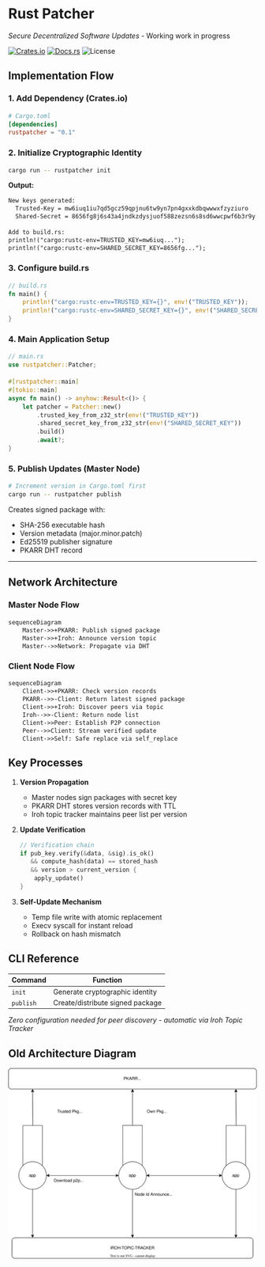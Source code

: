 # Rust Patcher  
*Secure Decentralized Software Updates*  -  Working work in progress

[![Crates.io](https://img.shields.io/crates/v/rustpatcher.svg)](https://crates.io/crates/rustpatcher)
[![Docs.rs](https://docs.rs/rustpatcher/badge.svg)](https://docs.rs/rustpatcher)
![License](https://img.shields.io/badge/License-MIT-green)

## Implementation Flow  

### 1. Add Dependency (Crates.io)  
```toml
# Cargo.toml
[dependencies]
rustpatcher = "0.1"
```

### 2. Initialize Cryptographic Identity  
```bash
cargo run -- rustpatcher init
```
**Output:**  
```text
New keys generated:
  Trusted-Key = mw6iuq1iu7qd5gcz59qpjnu6tw9yn7pn4gxxkdbqwwwxfzyziuro
  Shared-Secret = 8656fg8j6s43a4jndkzdysjuof588zezsn6s8sd6wwcpwf6b3r9y

Add to build.rs:
println!("cargo:rustc-env=TRUSTED_KEY=mw6iuq...");
println!("cargo:rustc-env=SHARED_SECRET_KEY=8656fg...");
```

### 3. Configure build.rs  
```rust
// build.rs
fn main() {
    println!("cargo:rustc-env=TRUSTED_KEY={}", env!("TRUSTED_KEY"));
    println!("cargo:rustc-env=SHARED_SECRET_KEY={}", env!("SHARED_SECRET_KEY"));
}
```

### 4. Main Application Setup  
```rust
// main.rs
use rustpatcher::Patcher;

#[rustpatcher::main]
#[tokio::main]
async fn main() -> anyhow::Result<()> {
    let patcher = Patcher::new()
        .trusted_key_from_z32_str(env!("TRUSTED_KEY"))
        .shared_secret_key_from_z32_str(env!("SHARED_SECRET_KEY"))
        .build()
        .await?;
}
```

### 5. Publish Updates (Master Node)  
```bash
# Increment version in Cargo.toml first
cargo run -- rustpatcher publish
```
Creates signed package with:  
- SHA-256 executable hash  
- Version metadata (major.minor.patch)  
- Ed25519 publisher signature  
- PKARR DHT record  

---

## Network Architecture  

### Master Node Flow  
```mermaid
sequenceDiagram
    Master->>+PKARR: Publish signed package
    Master->>+Iroh: Announce version topic
    Master-->>Network: Propagate via DHT
```

### Client Node Flow  
```mermaid
sequenceDiagram
    Client->>+PKARR: Check version records
    PKARR-->>-Client: Return latest signed package
    Client->>+Iroh: Discover peers via topic
    Iroh-->>-Client: Return node list
    Client->>Peer: Establish P2P connection
    Peer-->>Client: Stream verified update
    Client->>Self: Safe replace via self_replace
```

## Key Processes  

1. **Version Propagation**  
   - Master nodes sign packages with secret key  
   - PKARR DHT stores version records with TTL  
   - Iroh topic tracker maintains peer list per version  

2. **Update Verification**  
   ```rust
   // Verification chain
   if pub_key.verify(&data, &sig).is_ok() 
      && compute_hash(data) == stored_hash 
      && version > current_version {
       apply_update()
   }
   ```

3. **Self-Update Mechanism**  
   - Temp file write with atomic replacement  
   - Execv syscall for instant reload  
   - Rollback on hash mismatch  

## CLI Reference  

| Command         | Function                             |
|-----------------|--------------------------------------|
| `init`          | Generate cryptographic identity     |
| `publish`       | Create/distribute signed package    |

*Zero configuration needed for peer discovery - automatic via Iroh Topic Tracker*

## Old Architecture Diagram
![Rough outline of how everythong works](media/patcher_diagram.svg "Patcher diagram")

